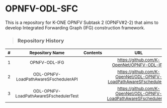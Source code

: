 # OPNFV-ODL-SFC
This is a repository for K-ONE OPNFV Subtask 2 (OPNFV#2-2) that aims to develop Integrated Forwarding Graph (IFG) construction framework.

> ### Repository History

|  <sub>#</sub>  | <sub>Repository Name</sub> | <sub>Contents</sub> | <sub>URL</sub> |
|:---:|:----:|:----------:|:------:|
| <sub>1</sub> | <sub>OPNFV-ODL-IFG</sub> | <sub></sub> | <sub>https://github.com/K-OpenNet/OPNFV-ODL-IFG</sub> |
| <sub>2</sub> | <sub>ODL-OPNFV-LoadPathAwareSFschedulerAPI</sub> | <sub></sub> | <sub>https://github.com/K-OpenNet/ODL-OPNFV-LoadPathAwareSFschedulerAPI</sub> | 
| <sub>3</sub> | <sub>ODL-OPNFV-LoadPathAwareSFschedulerTest </sub>| <sub></sub>| <sub>https://github.com/K-OpenNet/ODL-OPNFV-LoadPathAwareSFschedulerTest</sub>|

